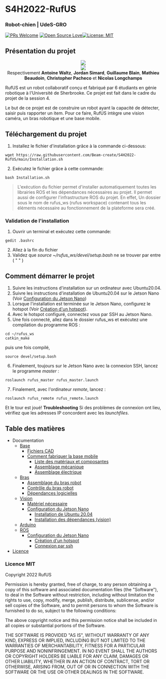 

# S4H2022-RufUS

### Robot-chien | UdeS-GRO
[![PRs Welcome](https://img.shields.io/badge/PRs-welcome-brightgreen.svg?style=flat-square)](http://makeapullrequest.com) [![Open Source Love](https://badges.frapsoft.com/os/v1/open-source.svg?v=103)](https://github.com/ellerbrock/open-source-badges/)[![License: MIT](https://img.shields.io/badge/License-MIT-yellow.svg)](https://opensource.org/licenses/MIT)

## Présentation du projet
<p align="center">
    	<img src="https://user-images.githubusercontent.com/54538310/163730728-76d62d03-951f-4c52-9c64-2c97f2e0f997.jpg" />
    	<br>
    	<img src="https://user-images.githubusercontent.com/54538310/163886041-4ef157aa-282a-4b21-9bb6-5ed436bbb83b.jpg" />
	<br>
	<a>Respectivement <strong>Antoine Waltz</strong>, <strong>Jordan Simard</strong>, <strong>Guillaume Blain</strong>, <strong>Mathieu Beaudoin</strong>, <strong>Christopher Pacheco</strong> et <strong>Nicolas Longchamps</strong></a>
</p>

RufUS est un robot collaboratif conçu et fabriqué par 6 étudiants en génie robotique à l'Université de Sherbrooke. Ce projet est fait dans le cadre du projet de la session 4.

Le but de ce projet est de construire un robot ayant la capacité de détecter, saisir puis rapporter un item. Pour ce faire, RufUS intègre une vision caméra, un bras robotique et une base mobile.


## Téléchargement du projet
1. Installez le fichier d'installation grâce à la commande ci-dessous:
 ```
 wget https://raw.githubusercontent.com/Beam-create/S4H2022-RufUS/main/Installation.sh
 ```
2. Exécutez le fichier grâce à cette commande:
 ```
 bash Installation.sh
 ```

> L'exécution du fichier permet d'installer automatiquement toutes les librairies ROS et les dépendances nécessaires au projet. Il permet aussi de configurer l'infrastructure ROS du projet. En effet, Un dossier sous le nom de rufus_ws (rufus workspace) contenant tous les éléments nécessaire au fonctionnement de la plateforme sera créé.
### Validation de l'installation
1. Ouvrir un terminal et exécutez cette commande:
```
gedit .bashrc
```
2. Allez à la fin du fichier
3. Validez que *source ~/rufus_ws/devel/setup.bash* ne se trouver par entre ( " " )
## Comment démarrer le projet
1. Suivre les instructions d'installation sur un ordinateur avec Ubuntu20.04.
2. Suivre les instructions d'installation de Ubuntu20.04 sur le Jetson Nano (Voir [Configuration du Jetson Nano](/VISION#configuration-du-jetson-nano))
3. Lorsque l'installation est terminée sur le Jetson Nano, configurez le hotspot (Voir [Création d'un hotspot](/ROS#création-dun-hotspot)).
4. Avec le hotspot configuré, connectez vous par SSH au Jetson Nano.
5. Une fois connecté, allez dans le dossier rufus_ws et exécutez une compilation du programme ROS :
```
cd ~/rufus_ws     
catkin_make
```
puis une fois compilé,
```
source devel/setup.bash
```
6. Finalement, toujours sur le Jetson Nano avec la connexion SSH, lancez le programme *master* :
```
roslaunch rufus_master rufus_master.launch
```
7. Finalement, avec l'ordinateur *remote*, lancez :
```
roslaunch rufus_remote rufus_remote.launch
```
Et le tour est joué!
**Troubleshooting**
Si des problèmes de connexion ont lieu, vérifiez que les adresses IP concordent avec les *launchfiles*.

## Table des matières
* Documentation
	* [Base](/FABRICATION/BASE#s4h2022-rufusbase)
		* [Fichiers CAD](/FABRICATION/BASE#fichers-cad)
		* [Comment fabriquer la base mobile](/FABRICATION/BASE#comment-fabriquer-la-base-mobile) 
			* [Liste des matériaux et composantes](/FABRICATION/BASE#liste-des-matériaux-et-composantes)
			* [Assemblage mécanique](/FABRICATION/BASE#assemblage-mécanique)
			* [Assemblage électrique](/FABRICATION/BASE#assemblage-électrique)
	* [Bras](/BRAS.md)
		* [Assemblage du bras robot](/BRAS.md#assemblage-du-bras-robot)
		* [Contrôle du bras robot](/BRAS.md#contrôle-du-bras-robot)
		* [Dépendances logicielles](/BRAS.md#dépendances-logicielles)
	* [Vision](/VISION#s4h2022-rufusvision)
		* [Matériel nécessaire](/VISION#matériel-nécessaire)
		* [Configuration du Jetson Nano](/VISION#configuration-du-jetson-nano)
			* [Installation de Ubuntu 20.04](/VISION#installation-de-ubuntu-2004)
			* [Installation des dépendances (vision)](/VISION#installation-des-dépendances)  
	* [Arduino](/ARDUINO#s4h2022-rufusarduino)
	* [ROS](/ROS#s4h2022-rufusros)
		* [Configuration du Jetson Nano](/ROS#configuartion-du-jetson-nano) 
			* [Création d'un hotspot](/ROS#création-dun-hotspot)
			* [Connexion par ssh](/ROS#connexion-au-jetson-nano-par-ssh) 
* [Licence](https://github.com/Beam-create/S4H2022-RufUS/blob/main/README.md#licence-mit)


### Licence MIT
Copyright 2022 RufUS

Permission is hereby granted, free of charge, to any person obtaining a copy of this software and associated documentation files (the "Software"), to deal in the Software without restriction, including without limitation the rights to use, copy, modify, merge, publish, distribute, sublicense, and/or sell copies of the Software, and to permit persons to whom the Software is furnished to do so, subject to the following conditions:

The above copyright notice and this permission notice shall be included in all copies or substantial portions of the Software.

THE SOFTWARE IS PROVIDED "AS IS", WITHOUT WARRANTY OF ANY KIND, EXPRESS OR IMPLIED, INCLUDING BUT NOT LIMITED TO THE WARRANTIES OF MERCHANTABILITY, FITNESS FOR A PARTICULAR PURPOSE AND NONINFRINGEMENT. IN NO EVENT SHALL THE AUTHORS OR COPYRIGHT HOLDERS BE LIABLE FOR ANY CLAIM, DAMAGES OR OTHER LIABILITY, WHETHER IN AN ACTION OF CONTRACT, TORT OR OTHERWISE, ARISING FROM, OUT OF OR IN CONNECTION WITH THE SOFTWARE OR THE USE OR OTHER DEALINGS IN THE SOFTWARE.
